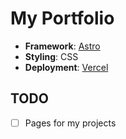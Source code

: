 # My Portfolio

- **Framework**: [Astro](https://astro.build/)
- **Styling**: CSS
- **Deployment**: [Vercel](https://vercel.com)

## TODO

- [ ] Pages for my projects
